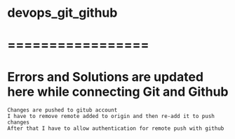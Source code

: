 # devops_git_github
# =================
# Errors and Solutions are updated here while connecting Git and Github

    Changes are pushed to gitub account
    I have to remove remote added to origin and then re-add it to push changes
    After that I have to allow authentication for remote push with github
